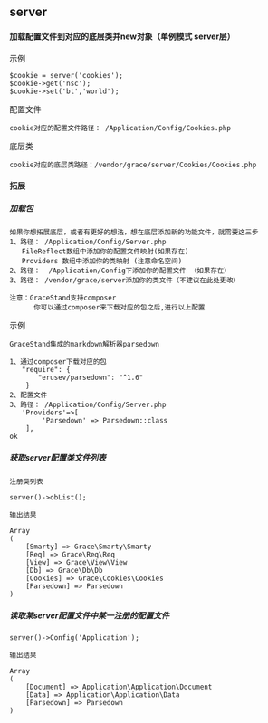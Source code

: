 ## server
#### 加载配置文件到对应的底层类并new对象（单例模式 server层） ####

示例

```
$cookie = server('cookies');
$cookie->get('nsc');
$cookie->set('bt','world');

```
配置文件

```
cookie对应的配置文件路径： /Application/Config/Cookies.php

```

底层类

```
cookie对应的底层类路径：/vendor/grace/server/Cookies/Cookies.php

```

#### 拓展 ####

##### 加载包 #####
```
如果你想拓展底层，或者有更好的想法，想在底层添加新的功能文件，就需要这三步
1、路径： /Application/Config/Server.php
   FileReflect数组中添加你的配置文件映射(如果存在)
   Providers 数组中添加你的类映射 (注意命名空间)
2、路径：  /Application/Config下添加你的配置文件 （如果存在）
3、路径： /vendor/grace/server添加你的类文件（不建议在此处更改）

注意：GraceStand支持composer
      你可以通过composer来下载对应的包之后,进行以上配置

```
示例

```
GraceStand集成的markdown解析器parsedown

1、通过composer下载对应的包
   "require": {
       "erusev/parsedown": "^1.6"
    }
2、配置文件 
3、路径： /Application/Config/Server.php
   'Providers'=>[
        'Parsedown' => Parsedown::class
    ],
ok
```

##### 获取server配置类文件列表 #####

```
注册类列表

server()->obList();

输出结果

Array
(
    [Smarty] => Grace\Smarty\Smarty
    [Req] => Grace\Req\Req
    [View] => Grace\View\View
    [Db] => Grace\Db\Db
    [Cookies] => Grace\Cookies\Cookies
    [Parsedown] => Parsedown
)

```

#####  读取某server配置文件中某一注册的配置文件 #####

```
server()->Config('Application');

输出结果

Array
(
    [Document] => Application\Application\Document
    [Data] => Application\Application\Data
    [Parsedown] => Parsedown
)

```
